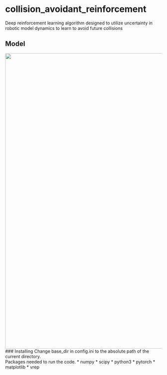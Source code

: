 # collision_avoidant_reinforcement
Deep reinforcement learning algorithm designed to utilize uncertainty in robotic model dynamics to learn to avoid future collisions

## Model
<img src="https://github.com/trevor-richardson/collision_anticipation/blob/master/visualizations/deep_intrinsic_rl.png" width="950">
### Installing
Change base_dir in config.ini to the absolute path of the current directory. <br/>
Packages needed to run the code.
* numpy
* scipy
* python3
* pytorch
* matplotlib
* vrep
